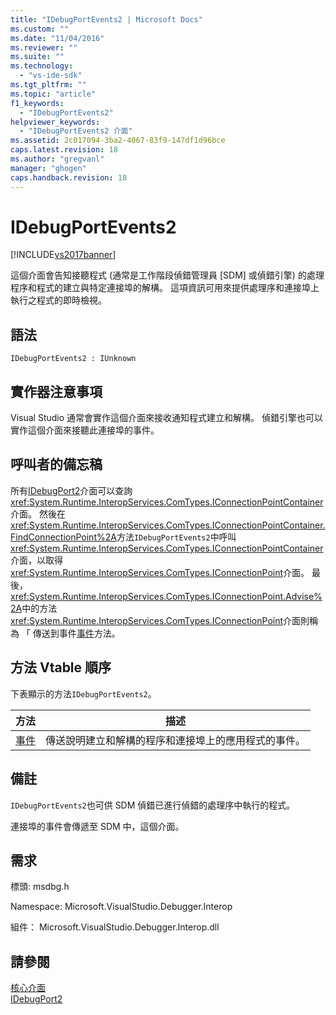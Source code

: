 ```yaml
---
title: "IDebugPortEvents2 | Microsoft Docs"
ms.custom: ""
ms.date: "11/04/2016"
ms.reviewer: ""
ms.suite: ""
ms.technology: 
  - "vs-ide-sdk"
ms.tgt_pltfrm: ""
ms.topic: "article"
f1_keywords: 
  - "IDebugPortEvents2"
helpviewer_keywords: 
  - "IDebugPortEvents2 介面"
ms.assetid: 2c017094-3ba2-4067-83f9-147df1d96bce
caps.latest.revision: 18
ms.author: "gregvanl"
manager: "ghogen"
caps.handback.revision: 18
---
```

# IDebugPortEvents2
[!INCLUDE[vs2017banner](../../../code-quality/includes/vs2017banner.md)]

這個介面會告知接聽程式 \(通常是工作階段偵錯管理員 \[SDM\] 或偵錯引擎\) 的處理程序和程式的建立與特定連接埠的解構。  這項資訊可用來提供處理序和連接埠上執行之程式的即時檢視。  
  
## 語法  
  
```  
IDebugPortEvents2 : IUnknown  
```  
  
## 實作器注意事項  
 Visual Studio 通常會實作這個介面來接收通知程式建立和解構。  偵錯引擎也可以實作這個介面來接聽此連接埠的事件。  
  
## 呼叫者的備忘稿  
 所有[IDebugPort2](../../../extensibility/debugger/reference/idebugport2.md)介面可以查詢<xref:System.Runtime.InteropServices.ComTypes.IConnectionPointContainer>介面。  然後在<xref:System.Runtime.InteropServices.ComTypes.IConnectionPointContainer.FindConnectionPoint%2A>方法`IDebugPortEvents2`中呼叫<xref:System.Runtime.InteropServices.ComTypes.IConnectionPointContainer>介面，以取得<xref:System.Runtime.InteropServices.ComTypes.IConnectionPoint>介面。  最後， <xref:System.Runtime.InteropServices.ComTypes.IConnectionPoint.Advise%2A>中的方法<xref:System.Runtime.InteropServices.ComTypes.IConnectionPoint>介面則稱為 「 傳送到事件[事件](../../../extensibility/debugger/reference/idebugportevents2-event.md)方法。  
  
## 方法 Vtable 順序  
 下表顯示的方法`IDebugPortEvents2`。  
  
|方法|描述|  
|--------|--------|  
|[事件](../../../extensibility/debugger/reference/idebugportevents2-event.md)|傳送說明建立和解構的程序和連接埠上的應用程式的事件。|  
  
## 備註  
 `IDebugPortEvents2`也可供 SDM 偵錯已進行偵錯的處理序中執行的程式。  
  
 連接埠的事件會傳遞至 SDM 中，這個介面。  
  
## 需求  
 標頭: msdbg.h  
  
 Namespace: Microsoft.VisualStudio.Debugger.Interop  
  
 組件： Microsoft.VisualStudio.Debugger.Interop.dll  
  
## 請參閱  
 [核心介面](../../../extensibility/debugger/reference/core-interfaces.md)   
 [IDebugPort2](../../../extensibility/debugger/reference/idebugport2.md)